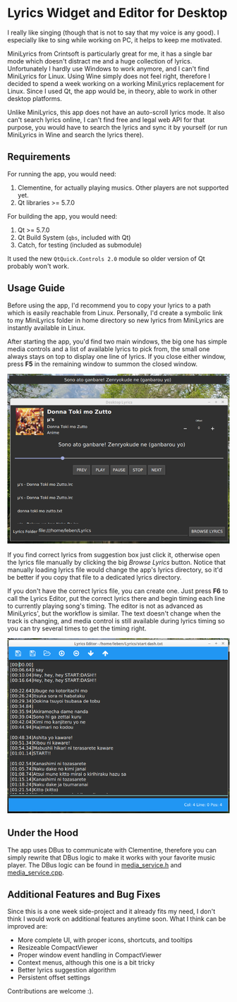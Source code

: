 # Lyrics Widget and Editor for Desktop

I really like singing (though that is not to say that my voice is any good).
I especially like to sing while working on PC, it helps to keep me motivated.

MiniLyrics from Crintsoft is particularly great for me, it has a single bar
mode which doesn't distract me and a huge collection of lyrics.
Unfortunately I hardly use Windows to work anymore, and I can't find MiniLyrics
for Linux.
Using Wine simply does not feel right, therefore I decided to spend a week
working on a working MiniLyrics replacement for Linux.
Since I used Qt, the app would be, in theory, able to work in other desktop 
platforms.

Unlike MiniLyrics, this app does not have an auto-scroll lyrics mode.
It also can't search lyrics online, I can't find free and legal web API for 
that purpose, you would have to search the lyrics and sync it by yourself
(or run MiniLyrics in Wine and search the lyrics there).

## Requirements
For running the app, you would need:

1. Clementine, for actually playing musics. Other players are not supported yet.
2. Qt libraries >= 5.7.0

For building the app, you would need:

1. Qt >= 5.7.0
2. Qt Build System (`qbs`, included with Qt)
2. Catch, for testing (included as submodule)

It used the new `QtQuick.Controls 2.0` module so older version of Qt probably won't work.

## Usage Guide
Before using the app, I'd recommend you to copy your lyrics to a path which is easily
reachable from Linux.
Personally, I'd create a symbolic link to my MiniLyrics folder in home directory so
new lyrics from MiniLyrics are instantly available in Linux.

After starting the app, you'd find two main windows, the big one has simple media controls 
and a list of available lyrics to pick from, the small one always stays on top to display 
one line of lyrics.
If you close either window, press **F5** in the remaining window to summon the closed window.

![Desktop Lyrics UI in Linux Mint](./desktop_lyrics_both.png)

If you find correct lyrics from suggestion box just click it, otherwise open the lyrics
file manually by clicking the big *Browse Lyrics* button.
Notice that manually loading lyrics file would change the app's lyrics directory, so
it'd be better if you copy that file to a dedicated lyrics directory.

If you don't have the correct lyrics file, you can create one.
Just press **F6** to call the Lyrics Editor, put the correct lyrics there and
begin timing each line to currently playing song's timing.
The editor is not as advanced as MiniLyrics', but the workflow is similar.
The text doesn't change when the track is changing, and media control is still available
during lyrics timing so you can try several times to get the timing right.

![The Lyrics Editor](./lyrics_editor.png)

## Under the Hood
The app uses DBus to communicate with Clementine, therefore you can simply rewrite that
DBus logic to make it works with your favorite music player.
The DBus logic can be found in [media_service.h](./media_service.h) and 
[media_service.cpp](./media_service.cpp).

## Additional Features and Bug Fixes
Since this is a one week side-project and it already fits my need, I don't think I would
work on additional features anytime soon.
What I think can be improved are:
- More complete UI, with proper icons, shortcuts, and tooltips
- Resizeable CompactViewer
- Proper window event handling in CompactViewer
- Context menus, although this one is a bit tricky
- Better lyrics suggestion algorithm
- Persistent offset settings

Contributions are welcome :).

